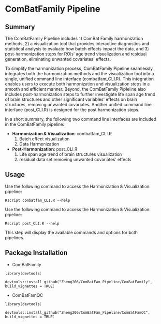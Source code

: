 # ComBatFamily Pipeline

## Summary

The ComBatFamily Pipeline includes 1) ComBat Family harmonization methods, 2) a visualization tool that provides interactive diagnostics and statistical analysis to evaluate how batch effects impact the data, and 3) post-harmonization steps for ROIs' age trend visualization and residual generation, eliminating unwanted covariates' effects.

To simplify the harmonization process, ComBatFamily Pipeline seamlessly integrates both the harmonization methods and the visualization tool into a single, unified command line interface (combatfam_CLI.R). This integration enables users to execute both harmonization and visualization steps in a smooth and efficient manner. Beyond, the ComBatFamily Pipleline also includes post-harmonization steps to further investigate life span age trend of brain structures and other significant variables' effects on brain structures, removing unwanted covariates. Another unified command line interface (post_CLI.R) is designed for the post harmonization steps.

In a short summary, the following two command line interfaces are included in the ComBatFamily pipeline:

-   **Harmonization & Visualization**: combatfam_CLI.R
    1) Batch effect visualization
    2) Data Harmonization
-   **Post-Harmonization**: post_CLI.R
    1) Life span age trend of brain structures visualization
    2) residual data set removing unwanted covariates' effects

## Usage

Use the following command to access the Harmonization & Visualization pipeline:

```
Rscript combatfam_CLI.R --help
```

Use the following command to access the Harmonization & Visualization pipeline:

```
Rscript post_CLI.R --help
```

This step will display the available commands and options for both pipelines.

## Package Installation

-   ComBatFamily

```{r}
library(devtools)

devtools::install_github("Zheng206/ComBatFam_Pipeline/ComBatFamily", build_vignettes = TRUE)

```

-   ComBatFamQC

```{r}
library(devtools)

devtools::install_github("Zheng206/ComBatFam_Pipeline/ComBatFamQC", build_vignettes = TRUE)
```